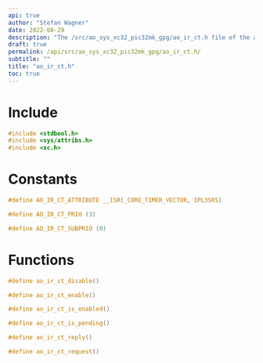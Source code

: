 ```yaml
---
api: true
author: "Stefan Wagner"
date: 2022-08-29
description: "The /src/ao_sys_xc32_pic32mk_gpg/ao_ir_ct.h file of the ao real-time operating system."
draft: true
permalink: /api/src/ao_sys_xc32_pic32mk_gpg/ao_ir_ct.h/
subtitle: ""
title: "ao_ir_ct.h"
toc: true
---
```


# Include

```c
#include <stdbool.h>
#include <sys/attribs.h>
#include <xc.h>
```

# Constants

```c
#define AO_IR_CT_ATTRIBUTE __ISR(_CORE_TIMER_VECTOR, IPL3SRS)
```

```c
#define AO_IR_CT_PRIO (3)
```

```c
#define AO_IR_CT_SUBPRIO (0)
```

# Functions

```c
#define ao_ir_ct_disable()
```

```c
#define ao_ir_ct_enable()
```

```c
#define ao_ir_ct_is_enabled()
```

```c
#define ao_ir_ct_is_pending()
```

```c
#define ao_ir_ct_reply()
```

```c
#define ao_ir_ct_request()
```


